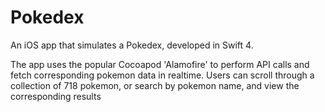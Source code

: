 # Pokedex

An iOS app that simulates a Pokedex, developed in Swift 4.

The app uses the popular Cocoapod 'Alamofire' to perform API calls and fetch corresponding pokemon data in realtime. Users can scroll through
a collection of 718 pokemon, or search by pokemon name, and view the corresponding results
